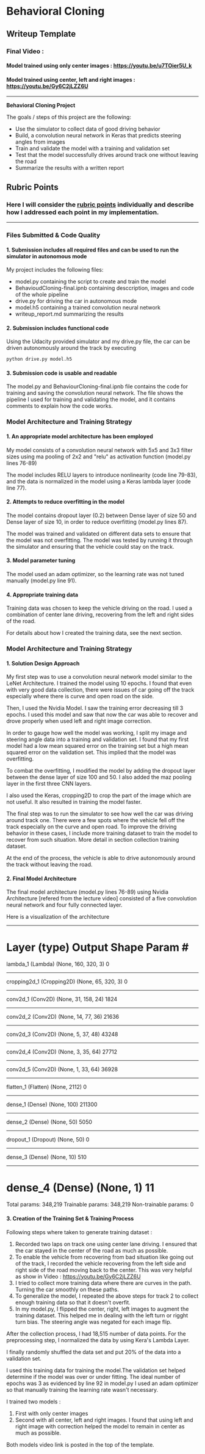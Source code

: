 # **Behavioral Cloning** 

## Writeup Template

### Final Video :
#### Model trained using only center images : https://youtu.be/u7TOier5U_k
#### Model trained using center, left and right images : https://youtu.be/Gy6C2jLZZ6U

---

**Behavioral Cloning Project**

The goals / steps of this project are the following:
* Use the simulator to collect data of good driving behavior
* Build, a convolution neural network in Keras that predicts steering angles from images
* Train and validate the model with a training and validation set
* Test that the model successfully drives around track one without leaving the road
* Summarize the results with a written report


[//]: # (Image References)

[image1]: ./examples/placeholder.png "Model Visualization"
[image2]: ./examples/placeholder.png "Grayscaling"
[image3]: ./examples/placeholder_small.png "Recovery Image"
[image4]: ./examples/placeholder_small.png "Recovery Image"
[image5]: ./examples/placeholder_small.png "Recovery Image"
[image6]: ./examples/placeholder_small.png "Normal Image"
[image7]: ./examples/placeholder_small.png "Flipped Image"

## Rubric Points
### Here I will consider the [rubric points](https://review.udacity.com/#!/rubrics/432/view) individually and describe how I addressed each point in my implementation.  

---
### Files Submitted & Code Quality

#### 1. Submission includes all required files and can be used to run the simulator in autonomous mode

My project includes the following files:
* model.py containing the script to create and train the model
* BehavioudCloning-final.ipnb containing desccription, images and code of the whole pipeline
* drive.py for driving the car in autonomous mode
* model.h5 containing a trained convolution neural network 
* writeup_report.md summarizing the results

#### 2. Submission includes functional code
Using the Udacity provided simulator and my drive.py file, the car can be driven autonomously around the track by executing 
```sh
python drive.py model.h5
```

#### 3. Submission code is usable and readable

The model.py and BehaviourCloning-final.ipnb file contains the code for training and saving the convolution neural network. The file shows the pipeline I used for training and validating the model, and it contains comments to explain how the code works.

### Model Architecture and Training Strategy

#### 1. An appropriate model architecture has been employed

My model consists of a convolution neural network with 5x5 and 3x3 filter sizes using ma pooling of 2x2 and "relu" as activation function  (model.py lines 76-89) 

The model includes RELU layers to introduce nonlinearity (code line 79-83), and the data is normalized in the model using a Keras lambda layer (code line 77). 

#### 2. Attempts to reduce overfitting in the model

The model contains dropout layer (0.2) between Dense layer of size 50 and Dense layer of size 10,  in order to reduce overfitting (model.py lines 87). 

The model was trained and validated on different data sets to ensure that the model was not overfitting. The model was tested by running it through the simulator and ensuring that the vehicle could stay on the track.

#### 3. Model parameter tuning

The model used an adam optimizer, so the learning rate was not tuned manually (model.py line 91).

#### 4. Appropriate training data

Training data was chosen to keep the vehicle driving on the road. I used a combination of center lane driving, recovering from the left and right sides of the road.  

For details about how I created the training data, see the next section. 

### Model Architecture and Training Strategy

#### 1. Solution Design Approach

My first step was to use a convolution neural network model similar to the LeNet Architecture. I trained the model using 10 epochs. I found that even with very good data collection, there were issues of car going off the track especially where there is curve and open road on the side. 

Then, I used the Nvidia Model. I saw the training error decreasing till 3 epochs. I used this model and saw that now the car was able to recover and drove properly when used left and right image correction.

In order to gauge how well the model was working, I split my image and steering angle data into a training and validation set. I found that my first model had a low mean squared error on the training set but a high mean squared error on the validation set. This implied that the model was overfitting. 

To combat the overfitting, I modified the model by adding the dropout layer between the dense layer of size 100 and 50. I also added the maz pooling layer in the first three CNN layers. 

I also used the Keras, cropping2D to crop the part of the image which are not useful. It also resulted in training the model faster.

The final step was to run the simulator to see how well the car was driving around track one. There were a few spots where the vehicle fell off the track especially on the curve and open road. To improve the driving behavior in these cases, I include more training dataset to train the model to recover from such situation. More detail in section collection training dataset.

At the end of the process, the vehicle is able to drive autonomously around the track without leaving the road.

#### 2. Final Model Architecture

The final model architecture (model.py lines 76-89) using Nvidia Architecture [refered from the lecture video] consisted of a five convolution neural network and four fully connected layer.

Here is a visualization of the architecture
_________________________________________________________________
Layer (type)                 Output Shape              Param #   
=================================================================
lambda_1 (Lambda)            (None, 160, 320, 3)       0         
_________________________________________________________________
cropping2d_1 (Cropping2D)    (None, 65, 320, 3)        0         
_________________________________________________________________
conv2d_1 (Conv2D)            (None, 31, 158, 24)       1824      
_________________________________________________________________
conv2d_2 (Conv2D)            (None, 14, 77, 36)        21636     
_________________________________________________________________
conv2d_3 (Conv2D)            (None, 5, 37, 48)         43248     
_________________________________________________________________
conv2d_4 (Conv2D)            (None, 3, 35, 64)         27712     
_________________________________________________________________
conv2d_5 (Conv2D)            (None, 1, 33, 64)         36928     
_________________________________________________________________
flatten_1 (Flatten)          (None, 2112)              0         
_________________________________________________________________
dense_1 (Dense)              (None, 100)               211300    
_________________________________________________________________
dense_2 (Dense)              (None, 50)                5050      
_________________________________________________________________
dropout_1 (Dropout)          (None, 50)                0         
_________________________________________________________________
dense_3 (Dense)              (None, 10)                510       
_________________________________________________________________
dense_4 (Dense)              (None, 1)                 11        
=================================================================
Total params: 348,219
Trainable params: 348,219
Non-trainable params: 0


#### 3. Creation of the Training Set & Training Process
Following steps where taken to generate training dataset :
1. Recorded two laps on track one using center lane driving. I ensured that the car stayed in the center of the road as much as possible.
2. To enable the vehicle from recovering from bad situation like going out of the track, I recorded the vehicle recovering from the left side and right side of the road moving back to the center. This was very helpful as show in Video :  https://youtu.be/Gy6C2jLZZ6U
3. I tried to collect more training data where there are curves in the path. Turning the car smoothly on these paths.
4. To generalize the model, I repeated the above steps for track 2 to collect enough training data so that it doesn't overfit.
5. In my model.py, I flipped the center, right, left images to augment the training dataset. This helped me in dealing with the left turn or rigght turn bias. The steering angle was negated for each image flip. 


After the collection process, I had 18,515 number of data points. For the preprocessing step, I normalized the data by using Kera's Lambda Layer. 

I finally randomly shuffled the data set and put 20% of the data into a validation set. 

I used this training data for training the model.The validation set helped determine if the model was over or under fitting. The ideal number of epochs was 3 as evidenced by line 92 in model.py I used an adam optimizer so that manually training the learning rate wasn't necessary.

I trained two models :
1. First with only center images
2. Second with all center, left and right images. I found that using left and right image with correction helped the model to remain in center as much as possible.

Both models video link is posted in the top of the template. 
